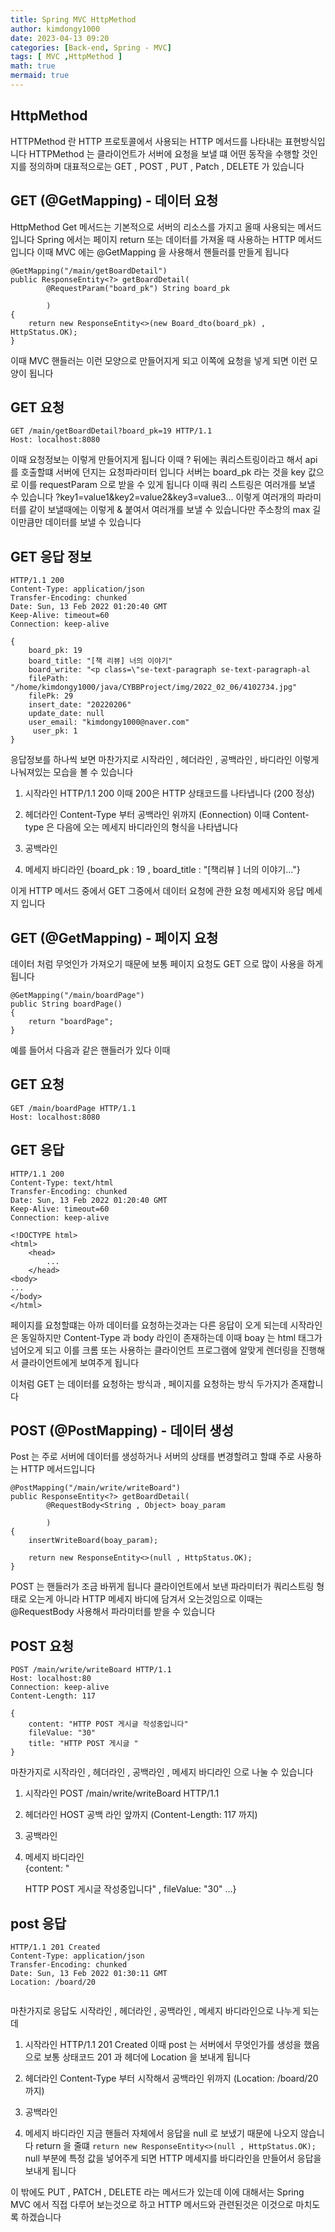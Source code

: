 ```yaml
---
title: Spring MVC HttpMethod
author: kimdongy1000
date: 2023-04-13 09:20
categories: [Back-end, Spring - MVC]
tags: [ MVC ,HttpMethod ]
math: true
mermaid: true
---
```


## HttpMethod
HTTPMethod 란 HTTP 프로토콜에서 사용되는 HTTP 메서드를 나타내는 표현방식입니다 
HTTPMethod 는 클라이언트가 서버에 요청을 보낼 떄 어떤 동작을 수행할 것인지를 정의하며 대표적으로는 GET , POST , PUT , Patch , DELETE 가 있습니다 

## GET (@GetMapping) - 데이터 요청
HttpMethod Get 메서드는 기본적으로 서버의 리소스를 가지고 올때 사용되는 메서드입니다 Spring 에서는 페이지 return 또는 데이터를 가져올 때 사용하는 HTTP 메서드입니다 
이때 MVC 에는 @GetMapping 을 사용해서 핸들러를 만들게 됩니다 

```
@GetMapping("/main/getBoardDetail")
public ResponseEntity<?> getBoardDetail(
        @RequestParam("board_pk") String board_pk
        
        )
{
    return new ResponseEntity<>(new Board_dto(board_pk) , HttpStatus.OK);
}
```
이때 MVC 핸들러는 이런 모양으로 만들어지게 되고 이쪽에 요청을 넣게 되면 이런 모양이 됩니다 


## GET 요청

```
GET /main/getBoardDetail?board_pk=19 HTTP/1.1
Host: localhost:8080

```
이때 요청정보는 이렇게 만들어지게 됩니다 이때 ? 뒤에는 쿼리스트링이라고 해서 api 를 호출할떄 서버에 던지는 요청파라미터 입니다 서버는 board_pk 라는 것을 key 값으로 이를 requestParam 으로 받을 수 있게 됩니다 이때 쿼리 스트링은 여러개를 보낼 수 있습니다 ?key1=value1&key2=value2&key3=value3... 이렇게 여러개의 파라미터를 같이 보낼때에는 이렇게 & 붙여서 여러개를 보낼 수 있습니다만 
주소창의 max 길이만큼만 데이터를 보낼 수 있습니다 

## GET 응답 정보 
```
HTTP/1.1 200
Content-Type: application/json
Transfer-Encoding: chunked
Date: Sun, 13 Feb 2022 01:20:40 GMT
Keep-Alive: timeout=60
Connection: keep-alive

{
    board_pk: 19
    board_title: "[책 리뷰] 너의 이야기"
    board_write: "<p class=\"se-text-paragraph se-text-paragraph-al
    filePath: "/home/kimdongy1000/java/CYBBProject/img/2022_02_06/4102734.jpg"
    filePk: 29
    insert_date: "20220206"
    update_date: null
    user_email: "kimdongy1000@naver.com"
     user_pk: 1
}

```
응답정보를 하나씩 보면 
마찬가지로 시작라인 , 헤더라인 , 공백라인 , 바디라인 이렇게 나눠져있는 모습을 볼 수 있습니다 
1. 시작라인 
    HTTP/1.1 200 이때 200은 HTTP 상태코드를 나타냅니다 (200 정상)
2. 헤더라인 
    Content-Type 부터 공백라인 위까지 (Eonnection) 이때 Content-type 은 다음에 오는 메세지 바디라인의 형식을 나타냅니다 
3. 공백라인 

4. 메세지 바디라인 
    {board_pk : 19 , board_title : "[책리뷰 ] 너의 이야기..."}

이게 HTTP 메서드 중에서 GET 그중에서 데이터 요청에 관한 요청 메세지와 응답 메세지 입니다 


## GET (@GetMapping) - 페이지 요청
데이터 처럼 무엇인가 가져오기 때문에 보통 페이지 요청도 GET 으로 많이 사용을 하게 됩니다 

```
@GetMapping("/main/boardPage")
public String boardPage()
{
    return "boardPage";
}

```
예를 들어서 다음과 같은 핸들러가 있다 이때 

## GET 요청
```
GET /main/boardPage HTTP/1.1
Host: localhost:8080

```

## GET 응답 
```
HTTP/1.1 200
Content-Type: text/html
Transfer-Encoding: chunked
Date: Sun, 13 Feb 2022 01:20:40 GMT
Keep-Alive: timeout=60
Connection: keep-alive

<!DOCTYPE html>
<html>
    <head>
        ...
    </head>
<body>
...
</body>
</html>

```
페이지를 요청할떄는 아까 데이터를 요청하는것과는 다른 응답이 오게 되는데 시작라인은 동일하지만 Content-Type 과 body 라인이 존재하는데 이때 boay 는 html 태그가 넘어오게 되고 이를 크롬 또는 사용하는 클라이언트 프로그램에 알맞게 렌더링을 진행해서 클라이언트에게 보여주게 됩니다 

이처럼 GET 는 데이터를 요청하는 방식과 , 페이지를 요청하는 방식 두가지가 존재합니다 

## POST (@PostMapping) - 데이터 생성 
Post 는 주로 서버에 데이터를 생성하거나 서버의 상태를 변경할려고 할떄 주로 사용하는 HTTP 메서드입니다 

```
@PostMapping("/main/write/writeBoard")
public ResponseEntity<?> getBoardDetail(
        @RequestBody<String , Object> boay_param
        
        )
{
    insertWriteBoard(boay_param);

    return new ResponseEntity<>(null , HttpStatus.OK);
}
```
POST 는 핸들러가 조금 바뀌게 됩니다 클라이언트에서 보낸 파라미터가 쿼리스트링 형태로 오는게 아니라 HTTP 메세지 바디에 담겨서 오는것임으로 이때는 @RequestBody 사용해서 파라미터를 받을 수 있습니다 

## POST 요청
```
POST /main/write/writeBoard HTTP/1.1
Host: localhost:80
Connection: keep-alive
Content-Length: 117

{
    content: "HTTP POST 게시글 작성중입니다"
    fileValue: "30"
    title: "HTTP POST 게시글 "
}

```
마찬가지로 시작라인 , 헤더라인 , 공백라인 , 메세지 바디라인 으로 나눌 수 있습니다 
1. 시작라인 
    POST /main/write/writeBoard HTTP/1.1
2. 헤더라인 
    HOST 공백 라인 앞까지 (Content-Length: 117 까지)    
3. 공백라인

4. 메세지 바디라인  
    {content: "<p>HTTP POST 게시글 작성중입니다" , fileValue: "30" ...}


## post 응답 
```
HTTP/1.1 201 Created
Content-Type: application/json
Transfer-Encoding: chunked
Date: Sun, 13 Feb 2022 01:30:11 GMT
Location: /board/20


```
마찬가지로 응답도 시작라인 , 헤더라인 , 공백라인 , 메세지 바디라인으로 나누게 되는데 
1. 시작라인 
    HTTP/1.1 201 Created 이때 post 는 서버에서 무엇인가를 생성을 했음으로 보통 상태코드 201 과 헤더에 Location 을 보내게 됩니다 
2. 헤더라인
       Content-Type 부터 시작해서 공백라인 위까지 (Location: /board/20 까지) 
3. 공백라인

4. 메세지 바디라인 
    지금 핸들러 자체에서 응답을 null 로 보냈기 때문에 나오지 않습니다 return 을 줄떄 `return new ResponseEntity<>(null , HttpStatus.OK);` null 부분에 특정 값을 넣어주게 되면 HTTP 메세지를 바디라인을 만들어서 응답을 보내게 됩니다 

이 밖에도 PUT , PATCH , DELETE 라는 메서드가 있는데 이에 대해서는 Spring MVC 에서 직접 다루어 보는것으로 하고 HTTP 메서드와 관련된것은 이것으로 마치도록 하겠습니다 